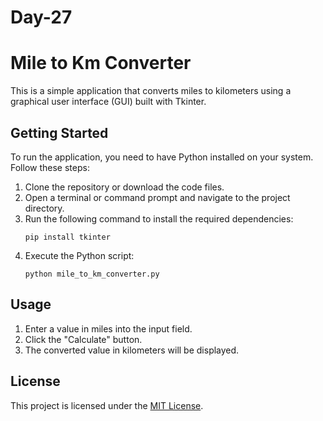 # Day-27

# Mile to Km Converter

This is a simple application that converts miles to kilometers using a graphical user interface (GUI) built with Tkinter.

## Getting Started

To run the application, you need to have Python installed on your system. Follow these steps:

1. Clone the repository or download the code files.
2. Open a terminal or command prompt and navigate to the project directory.
3. Run the following command to install the required dependencies:
   ```
   pip install tkinter
   ```
4. Execute the Python script:
   ```
   python mile_to_km_converter.py
   ```

## Usage

1. Enter a value in miles into the input field.
2. Click the "Calculate" button.
3. The converted value in kilometers will be displayed.

## License

This project is licensed under the [MIT License](https://opensource.org/licenses/MIT).